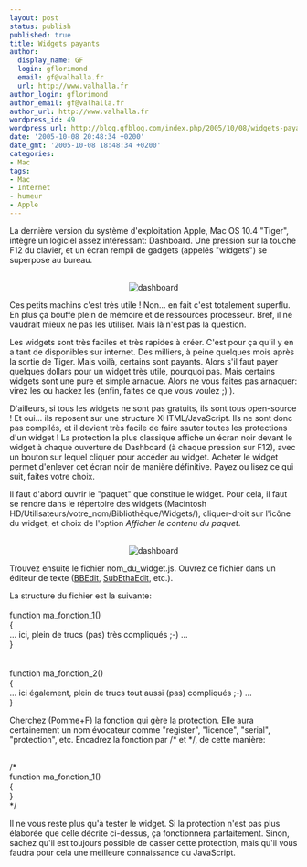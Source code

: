 ```yaml
---
layout: post
status: publish
published: true
title: Widgets payants
author:
  display_name: GF
  login: gflorimond
  email: gf@valhalla.fr
  url: http://www.valhalla.fr
author_login: gflorimond
author_email: gf@valhalla.fr
author_url: http://www.valhalla.fr
wordpress_id: 49
wordpress_url: http://blog.gfblog.com/index.php/2005/10/08/widgets-payants/
date: '2005-10-08 20:48:34 +0200'
date_gmt: '2005-10-08 18:48:34 +0200'
categories:
- Mac
tags:
- Mac
- Internet
- humeur
- Apple
---
```

<p>
La dernière version du système d'exploitation Apple, Mac OS 10.4 "Tiger", intègre un logiciel assez intéressant: Dashboard. Une pression sur la touche F12 du clavier, et un écran rempli de gadgets (appelés "widgets") se superpose au bureau.</p>
<p>
<center><br />
<img alt="dashboard" src="http://blog.gfblog.com/images/widgets/dashboard.png" /><br />
</center></p>
<p>
Ces petits machins c'est très utile ! Non... en fait c'est totalement superflu. En plus ça bouffe plein de mémoire et de ressources processeur. Bref, il ne vaudrait mieux ne pas les utiliser. Mais là n'est pas la question.</p>
<p>
Les widgets sont très faciles et très rapides à créer. C'est pour ça qu'il y en a tant de disponibles sur internet. Des milliers, à peine quelques mois après la sortie de Tiger. Mais voilà, certains sont payants. Alors s'il faut payer quelques dollars pour un widget très utile, pourquoi pas. Mais certains widgets sont une pure et simple arnaque. Alors ne vous faites pas arnaquer: virez les ou hackez les (enfin, faites ce que vous voulez ;) ).</p>
<p>
D'ailleurs, si tous les widgets ne sont pas gratuits, ils sont tous open-source ! Et oui... ils reposent sur une structure XHTML/JavaScript. Ils ne sont donc pas compilés, et il devient très facile de faire sauter toutes les protections d'un widget ! La protection la plus classique affiche un écran noir devant le widget à chaque ouverture de Dashboard (à chaque pression sur F12), avec un bouton sur lequel cliquer pour accéder au widget. Acheter le widget permet d'enlever cet écran noir de manière définitive. Payez ou lisez ce qui suit, faites votre choix.</p>
<p>
Il faut d'abord ouvrir le "paquet" que constitue le widget. Pour cela, il faut se rendre dans le répertoire des widgets (<span class="Code">Macintosh HD/Utilisateurs/votre_nom/Bibliothèque/Widgets/</span>), cliquer-droit sur l'icône du widget, et choix de l'option <em>Afficher le contenu du paquet</em>.</p>
<p>
<center><br />
<img alt="dashboard" src="http://blog.gfblog.com/images/widgets/widget1.png" /><br />
</center></p>
<p>
Trouvez ensuite le fichier <span class="Code">nom_du_widget.js</span>. Ouvrez ce fichier dans un éditeur de texte (<a href="http://www.barebones.com/products/bbedit/index.shtml">BBEdit</a>, <a href="http://www.codingmonkeys.de/subethaedit/">SubEthaEdit</a>, etc.).</p>
<p>
La structure du fichier est la suivante:<br />
<span class="Code"><br />
function ma_fonction_1()<br />
{<br />
... ici, plein de trucs (pas) très compliqués ;-) ...<br />
}<br />
</span><br />
<span class="Code"><br />
function ma_fonction_2()<br />
{<br />
... ici également, plein de trucs tout aussi (pas) compliqués ;-) ...<br />
}<br />
</span></p>
<p>
Cherchez (Pomme+F) la fonction qui gère la protection. Elle aura certainement un nom évocateur comme "register", "licence", "serial", "protection", etc. Encadrez la fonction par /* et */, de cette manière:</p>
<p>
<span class="Code"><br />
/*<br />
function ma_fonction_1()<br />
{<br />
}<br />
*/<br />
</span></p>
<p>
Il ne vous reste plus qu'à tester le widget. Si la protection n'est pas plus élaborée que celle décrite ci-dessus, ça fonctionnera parfaitement. Sinon, sachez qu'il est toujours possible de casser cette protection, mais qu'il vous faudra pour cela une meilleure connaissance du JavaScript.</p>
